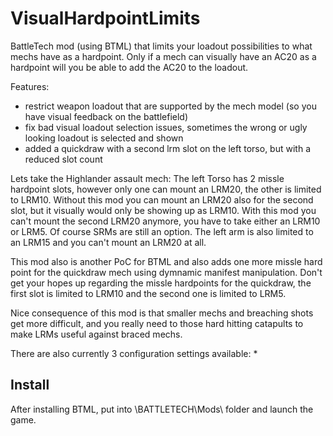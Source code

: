 # VisualHardpointLimits
BattleTech mod (using BTML) that limits your loadout possibilities to what mechs have as a hardpoint. Only if a mech can visually have an AC20 as a hardpoint will you be able to add the AC20 to the loadout.

Features:
- restrict weapon loadout that are supported by the mech model (so you have visual feedback on the battlefield)
- fix bad visual loadout selection issues, sometimes the wrong or ugly looking loadout is selected and shown
- added a quickdraw with a second lrm slot on the left torso, but with a reduced slot count

Lets take the Highlander assault mech:
The left Torso has 2 missle hardpoint slots, however only one can mount an LRM20, the other is limited to LRM10. Without this mod you can mount an LRM20 also for the second slot, but it visually would only be showing up as LRM10. With this mod you can't mount the second LRM20 anymore, you have to take either an LRM10 or LRM5. Of course SRMs are still an option.
The left arm is also limited to an LRM15 and you can't mount an LRM20 at all.

This mod also is another PoC for BTML and also adds one more missle hard point for the quickdraw mech using dymnamic manifest manipulation. Don't get your hopes up regarding the missle hardpoints for the quickdraw, the first slot is limited to LRM10 and the second one is limited to LRM5.

Nice consequence of this mod is that smaller mechs and breaching shots get more difficult, and you really need to those hard hitting catapults to make LRMs useful against braced mechs.

There are also currently 3 configuration settings available:
* 

## Install
After installing BTML, put into \BATTLETECH\Mods\ folder and launch the game.
